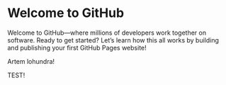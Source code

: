 # Welcome to GitHub

Welcome to GitHub—where millions of developers work together on software. Ready to get started? Let’s learn how this all works by building and publishing your first GitHub Pages website!

Artem lohundra!

TEST!